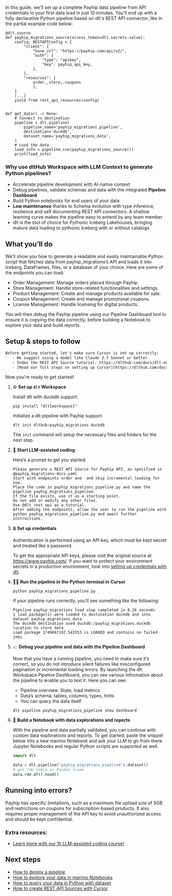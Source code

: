 In this guide, we'll set up a complete Payhip data pipeline from API credentials to your first data load in just 10 minutes. You'll end up with a fully declarative Python pipeline based on dlt's REST API connector, like in the partial example code below:

```python-outcome
@dlt.source
def payhip_migrations_source(access_token=dlt.secrets.value):
    config: RESTAPIConfig = {
        "client": {
            "base_url": "https://payhip.com/api/v2/",
            "auth": {
                "type": "apikey",
                "key": payhip_api_key,
            },
        },
        "resources": [
            order,,store,,coupons
            ],
    }
    [...]
    yield from rest_api_resources(config)


def get_data() -> None:
    # Connect to destination
    pipeline = dlt.pipeline(
        pipeline_name='payhip_migrations_pipeline',
        destination='duckdb',
        dataset_name='payhip_migrations_data', 
    )
    # Load the data
    load_info = pipeline.run(payhip_migrations_source())
    print(load_info) 
```

### Why use dltHub Workspace with LLM Context to generate Python pipelines?

- Accelerate pipeline development with AI-native context
- Debug pipelines, validate schemas and data with the integrated **Pipeline Dashboard**
- Build Python notebooks for end users of your data
- **Low maintenance** thanks to Schema evolution with type inference, resilience and self documenting REST API connectors. A shallow learning curve makes the pipeline easy to extend by any team member
- dlt is the tool of choice for Pythonic Iceberg Lakehouses, bringing mature data loading to pythonic Iceberg with or without catalogs

## What you’ll do

We’ll show you how to generate a readable and easily maintainable Python script that fetches data from payhip_migrations’s API and loads it into Iceberg, DataFrames, files, or a database of your choice. Here are some of the endpoints you can load:

- Order Management: Manage orders placed through Payhip.
- Store Management: Handle store-related functionalities and settings.
- Product Management: Create and manage products available for sale.
- Coupon Management: Create and manage promotional coupons.
- License Management: Handle licensing for digital products.

You will then debug the Payhip pipeline using our Pipeline Dashboard tool to ensure it is copying the data correctly, before building a Notebook to explore your data and build reports.

## Setup & steps to follow

```default
Before getting started, let's make sure Cursor is set up correctly:
   - We suggest using a model like Claude 3.7 Sonnet or better
   - Index the REST API Source tutorial: https://dlthub.com/docs/dlt-ecosystem/verified-sources/rest_api/ and add it to context as **@dlt rest api**
   - [Read our full steps on setting up Cursor](https://dlthub.com/docs/dlt-ecosystem/llm-tooling/cursor-restapi#23-configuring-cursor-with-documentation)
```

Now you're ready to get started!

1. ⚙️ **Set up `dlt` Workspace**
    
    Install dlt with duckdb support:
    ```shell
    pip install "dlt[workspace]"
    ```

    Initialize a dlt pipeline with Payhip support.
    ```shell
    dlt init dlthub:payhip_migrations duckdb
    ```

    The `init` command will setup the necessary files and folders for the next step.
    
2. 🤠 **Start LLM-assisted coding**
    
    Here’s a prompt to get you started:
    
    ```prompt
    Please generate a REST API Source for Payhip API, as specified in @payhip_migrations-docs.yaml 
    Start with endpoints order and  and skip incremental loading for now. 
    Place the code in payhip_migrations_pipeline.py and name the pipeline payhip_migrations_pipeline. 
    If the file exists, use it as a starting point. 
    Do not add or modify any other files. 
    Use @dlt rest api as a tutorial. 
    After adding the endpoints, allow the user to run the pipeline with python payhip_migrations_pipeline.py and await further instructions.
    ```

    
3. 🔒 **Set up credentials** 
    
    Authentication is performed using an API key, which must be kept secret and treated like a password.
    
    To get the appropriate API keys, please visit the original source at https://www.payhip.com/.
    If you want to protect your environment secrets in a production environment, look into [setting up credentials with dlt](https://dlthub.com/docs/walkthroughs/add_credentials).
    
4. 🏃‍♀️ **Run the pipeline in the Python terminal in Cursor**
    
    ```shell
    python payhip_migrations_pipeline.py
    ```
    
    If your pipeline runs correctly, you’ll see something like the following:
    
    ```shell
    Pipeline payhip_migrations load step completed in 0.26 seconds
    1 load package(s) were loaded to destination duckdb and into dataset payhip_migrations_data
    The duckdb destination used duckdb:/payhip_migrations.duckdb location to store data
    Load package 1749667187.541553 is LOADED and contains no failed jobs
    ```
    
5. 📈 **Debug your pipeline and data with the Pipeline Dashboard**

    Now that you have a running pipeline, you need to make sure it’s correct, so you do not introduce silent failures like misconfigured pagination or incremental loading errors. By launching the dlt Workspace Pipeline Dashboard, you can see various information about the pipeline to enable you to test it. Here you can see:
    - Pipeline overview: State, load metrics
    - Data’s schema: tables, columns, types, hints
    - You can query the data itself
    
    ```shell
    dlt pipeline payhip_migrations_pipeline show dashboard
    ```
    
6. 🐍 **Build a Notebook with data explorations and reports**

    With the pipeline and data partially validated, you can continue with custom data explorations and reports. To get started, paste the snippet below into a new marimo Notebook and ask your LLM to go from there. Jupyter Notebooks and regular Python scripts are supported as well.

    
    ```python
    import dlt

   data = dlt.pipeline("payhip_migrations_pipeline").dataset()
   # get rde table as Pandas frame
   data.rde.df().head()
    ```

## Running into errors?

Payhip has specific limitations, such as a maximum file upload size of 5GB and restrictions on coupons for subscription-based products. It also requires proper management of the API key to avoid unauthorized access and should be kept confidential.

### Extra resources:

- [Learn more with our 1h LLM-assisted coding course!](https://www.youtube.com/watch?v=GGid70rnJuM)

## Next steps

- [How to deploy a pipeline](https://dlthub.com/docs/walkthroughs/deploy-a-pipeline)
- [How to explore your data in marimo Notebooks](https://dlthub.com/docs/general-usage/dataset-access/marimo)
- [How to query your data in Python with dataset](https://dlthub.com/docs/general-usage/dataset-access/dataset)
- [How to create REST API Sources with Cursor](https://dlthub.com/docs/dlt-ecosystem/llm-tooling/cursor-restapi)
